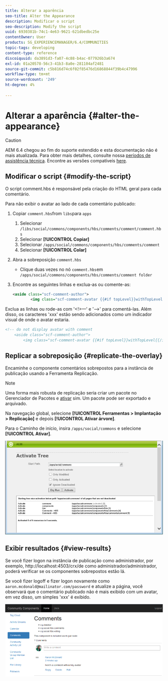 ```yaml
---
title: Alterar a aparência
seo-title: Alter the Appearance
description: Modificar o script
seo-description: Modify the script
uuid: 6930381b-74c1-4e63-9621-621dbedbc25e
contentOwner: User
products: SG_EXPERIENCEMANAGER/6.4/COMMUNITIES
topic-tags: developing
content-type: reference
discoiquuid: da3891d3-fa07-4c88-b4ac-077926b3a674
exl-id: 01a20578-56c3-41b3-8a0e-281104af2481
source-git-commit: c5b816d74c6f02f85476d16868844f39b4c47996
workflow-type: tm+mt
source-wordcount: '249'
ht-degree: 4%

---
```


# Alterar a aparência {#alter-the-appearance}

>[!CAUTION]
>
>AEM 6.4 chegou ao fim do suporte estendido e esta documentação não é mais atualizada. Para obter mais detalhes, consulte nossa [períodos de assistência técnica](https://helpx.adobe.com/br/support/programs/eol-matrix.html). Encontre as versões compatíveis [here](https://experienceleague.adobe.com/docs/).

## Modificar o script {#modify-the-script}

O script comment.hbs é responsável pela criação do HTML geral para cada comentário.

Para não exibir o avatar ao lado de cada comentário publicado:

1. Copiar `comment.hbs`from `libs`para `apps`
   1. Selecionar `/libs/social/commons/components/hbs/comments/comment/comment.hbs`
   1. Selecionar **[!UICONTROL Copiar]**
   1. Selecionar `/apps/social/commons/components/hbs/comments/comment`
   1. Selecionar **[!UICONTROL Colar]**
1. Abra a sobreposição `comment.hbs`
   * Clique duas vezes no nó  `comment.hbs`em `/apps/social/commons/components/hbs/comments/comment folder`
1. Encontre as seguintes linhas e exclua-as ou comente-as:

   ```xml
   <aside class="scf-comment-author">
           <img class="scf-comment-avatar {{#if topLevel}}withTopLevel{{/if}}" src="{{author.avatarUrl}}"></img>
   ```

Exclua as linhas ou rode-as com &#39;&lt;!>—&#39; e &#39;—>&#39; para comentá-las. Além disso, os caracteres &#39;xxx&#39; estão sendo adicionados como um indicador visual de onde o avatar estaria.

```xml
<!-- do not display avatar with comment
    <aside class="scf-comment-author">
        <img class="scf-comment-avatar {{#if topLevel}}withTopLevel{{/if}}" src="{{author.avatarUrl}}"></img>
```

## Replicar a sobreposição {#replicate-the-overlay}

Encaminhe o componente comentários sobrepostos para a instância de publicação usando a Ferramenta Replicação.

>[!NOTE]
>
>Uma forma mais robusta de replicação seria criar um pacote no Gerenciador de Pacotes e [ativar](../../help/sites-administering/package-manager.md#replicating-packages) sim. Um pacote pode ser exportado e arquivado.

Na navegação global, selecione **[!UICONTROL Ferramentas > Implantação > Replicação]** e depois **[!UICONTROL Ativar árvore]**.

Para o Caminho de início, insira `/apps/social/commons` e selecione **[!UICONTROL Ativar]**.

![chlimage_1-42](assets/chlimage_1-42.png)

## Exibir resultados {#view-results}

Se você fizer logon na instância de publicação como administrador, por exemplo, http://localhost:4503/crx/de como administrador/administrador, poderá verificar se os componentes sobrepostos estão lá.

Se você fizer logoff e fizer logon novamente como `aaron.mcdonald@mailinator.com/password` e atualize a página, você observará que o comentário publicado não é mais exibido com um avatar, em vez disso, um simples &#39;xxx&#39; é exibido.

![chlimage_1-43](assets/chlimage_1-43.png)

